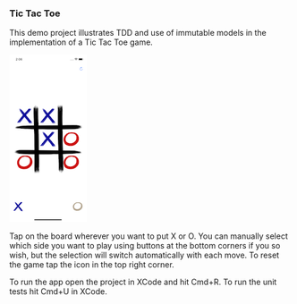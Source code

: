 ### Tic Tac Toe

This demo project illustrates TDD and use of immutable models in the implementation of a Tic Tac Toe game.

![App screenshot](screenshot.png)

Tap on the board wherever you want to put X or O. 
You can manually select which side you want to play using buttons at the bottom corners if you so wish, but the selection will switch automatically with each move.
To reset the game tap the icon in the top right corner.

To run the app open the project in XCode and hit Cmd+R.
To run the unit tests hit Cmd+U in XCode.
